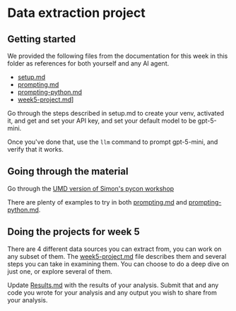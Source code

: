# Data extraction project

## Getting started

We provided the following files from the documentation for this week in this folder as references for both yourself and any AI agent.

* [setup.md](setup.md)
* [prompting.md](prompting.md)
* [prompting-python.md](prompting-python.md)
* [week5-project.md](week5-project.md)]

Go through the steps described in setup.md to create your venv, activated it, and get and set your API key, and set your default model to be gpt-5-mini.

Once you've done that, use the `llm` command to prompt gpt-5-mini, and verify that it works.

## Going through the material

Go through the [UMD version of Simon's pycon workshop](https://www.cs.umd.edu/class/fall2025/cmsc398z/weeks/week05/)

There are plenty of examples to try in both [prompting.md](prompting.md) and [prompting-python.md](prompting-python.md). 

## Doing the projects for week 5

There are 4 different data sources you can extract from, you can work on any subset of them. The [week5-project.md](week5-project.md) file describes them and several steps you can take in examining them. You can choose to do a deep dive on just one, or explore several of them.

Update [Results.md](Readme.md) with the results of your analysis. Submit that and any code you wrote for your analysis and any output you wish to share from your analysis. 

